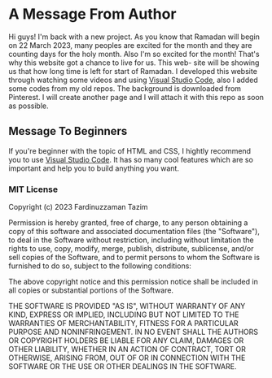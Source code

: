 <h1>A Message From Author</h1>

<p>Hi guys! I'm back with a new project. As you know that Ramadan will begin on 22 March 2023, many peoples are excited for the month and 
they are counting days for the holy month. Also I'm so excited for the month! That's why this website got a chance to live for us. This web-
site will be showing us that how long time is left for start of Ramadan. I developed this website through watching some videos and using 
<a href="https://code.visualstudio.com/">Visual Studio Code</a>, also I added some codes from my old repos. The background is downloaded from Pinterest.
I will create another page and I will attach it with this repo as soon as possible.</p>

<h2>Message To Beginners</h2>
<p2>If you're beginner with the topic of HTML and CSS, I hightly recommend you to use <a href="https://code.visualstudio.com/">Visual Studio Code</a>.
It has so many cool features which are so important and help you to build anything you want.</p2>

<h3>MIT License</h3>

<p3>Copyright (c) 2023 Fardinuzzaman Tazim

Permission is hereby granted, free of charge, to any person obtaining a copy
of this software and associated documentation files (the "Software"), to deal
in the Software without restriction, including without limitation the rights
to use, copy, modify, merge, publish, distribute, sublicense, and/or sell
copies of the Software, and to permit persons to whom the Software is
furnished to do so, subject to the following conditions:

The above copyright notice and this permission notice shall be included in all
copies or substantial portions of the Software.

THE SOFTWARE IS PROVIDED "AS IS", WITHOUT WARRANTY OF ANY KIND, EXPRESS OR
IMPLIED, INCLUDING BUT NOT LIMITED TO THE WARRANTIES OF MERCHANTABILITY,
FITNESS FOR A PARTICULAR PURPOSE AND NONINFRINGEMENT. IN NO EVENT SHALL THE
AUTHORS OR COPYRIGHT HOLDERS BE LIABLE FOR ANY CLAIM, DAMAGES OR OTHER
LIABILITY, WHETHER IN AN ACTION OF CONTRACT, TORT OR OTHERWISE, ARISING FROM,
OUT OF OR IN CONNECTION WITH THE SOFTWARE OR THE USE OR OTHER DEALINGS IN THE
SOFTWARE.</p3>

